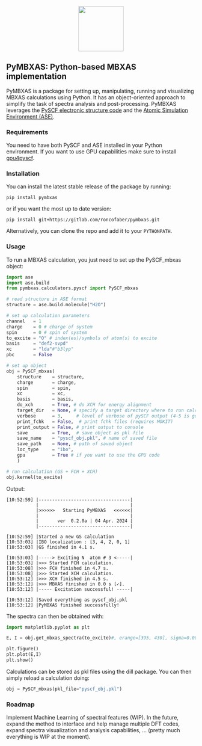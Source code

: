 <div align="center">
  <img src="https://gitlab.com/uploads/-/system/project/avatar/47099716/pymbxas2_1_.png" height="120px"/>
</div>

PyMBXAS: Python-based MBXAS implementation
-----------------------------------------------

PyMBXAS is a package for setting up, manipulating, running and visualizing MBXAS calculations using Python. It has an object-oriented approach to simplify the task of spectra analysis and post-processing.
PyMBXAS leverages the [PySCF  electronic structure code](https://github.com/pyscf/pyscf) and the [Atomic Simulation Environment (ASE)](https://wiki.fysik.dtu.dk/ase/).

### Requirements
You need to have both PySCF and ASE installed in your Python environment. If you want to use GPU capabilities make sure to install [gpu4pyscf](https://github.com/pyscf/gpu4pyscf).

### Installation
You can install the latest stable release of the package by running:
```
pip install pymbxas
```
or if you want the most up to date version:
```
pip install git+https://gitlab.com/roncofaber/pymbxas.git
```
Alternatively, you can clone the repo and add it to your `PYTHONPATH`.

### Usage
To run a MBXAS calculation, you just need to set up the PySCF_mbxas object:

```python
import ase 
import ase.build
from pymbxas.calculators.pyscf import PySCF_mbxas

# read structure in ASE format
structure = ase.build.molecule("H2O")

# set up calculation parameters
channel   = 1 
charge    = 0 # charge of system
spin      = 0 # spin of system
to_excite = "O" # index(es)/symbols of atom(s) to excite
basis     = "def2-svpd"
xc        = "lda"#"b3lyp"
pbc       = False

# set up object
obj = PySCF_mbxas(
    structure    = structure,
    charge       = charge,
    spin         = spin,
    xc           = xc, 
    basis        = basis,
    do_xch       = True, # do XCH for energy alignment
    target_dir   = None, # specify a target directory where to run calc
    verbose      = 3,     # level of verbose of pySCF output (4-5 is good)
    print_fchk   = False,  # print fchk files (requires MOKIT)
    print_output = False, # print output to console
    save         = True,  # save object as pkl file
    save_name    = "pyscf_obj.pkl", # name of saved file
    save_path    = None, # path of saved object
    loc_type     = "ibo",
    gpu          = True # if you want to use the GPU code
    )

# run calculation (GS + FCH + XCH)
obj.kernel(to_excite)
```
Output:
```
[10:52:59] |----------------------------------|
           |                                  |
           |>>>>>>   Starting PyMBXAS   <<<<<<|
           |                                  |
           |       ver  0.2.0a | 04 Apr. 2024 |
           |----------------------------------|
        
[10:52:59] |Started a new GS calculation
[10:53:03] |IBO localization : [3, 4, 2, 0, 1]
[10:53:03] |GS finished in 4.1 s.

[10:53:03] |-----> Exciting N  atom # 3 <-----|
[10:53:03] |>>> Started FCH calculation.
[10:53:08] |>>> FCH finished in 4.7 s.
[10:53:08] |>>> Started XCH calculation.
[10:53:12] |>>> XCH finished in 4.5 s.
[10:53:12] |>>> MBXAS finished in 0.0 s [✓].
[10:53:12] |----- Excitation successful! -----|

[10:53:12] |Saved everything as pyscf_obj.pkl
[10:53:12] |PyMBXAS finished successfully!
```

The spectra can then be obtained with:

```python
import matplotlib.pyplot as plt

E, I = obj.get_mbxas_spectra(to_excite)#, erange=[395, 430], sigma=0.006)

plt.figure()
plt.plot(E,I)
plt.show()
```

Calculations can be stored as pkl files using the dill package. You can then simply reload a calculation doing:

```python
obj = PySCF_mbxas(pkl_file="pyscf_obj.pkl")

```

### Roadmap
Implement Machine Learning of spectral features (WIP). In the future, expand the method to interface and help manage multiple DFT codes, expand spectra visualization and analysis capabilities, ... (pretty much everything is WIP at the moment).